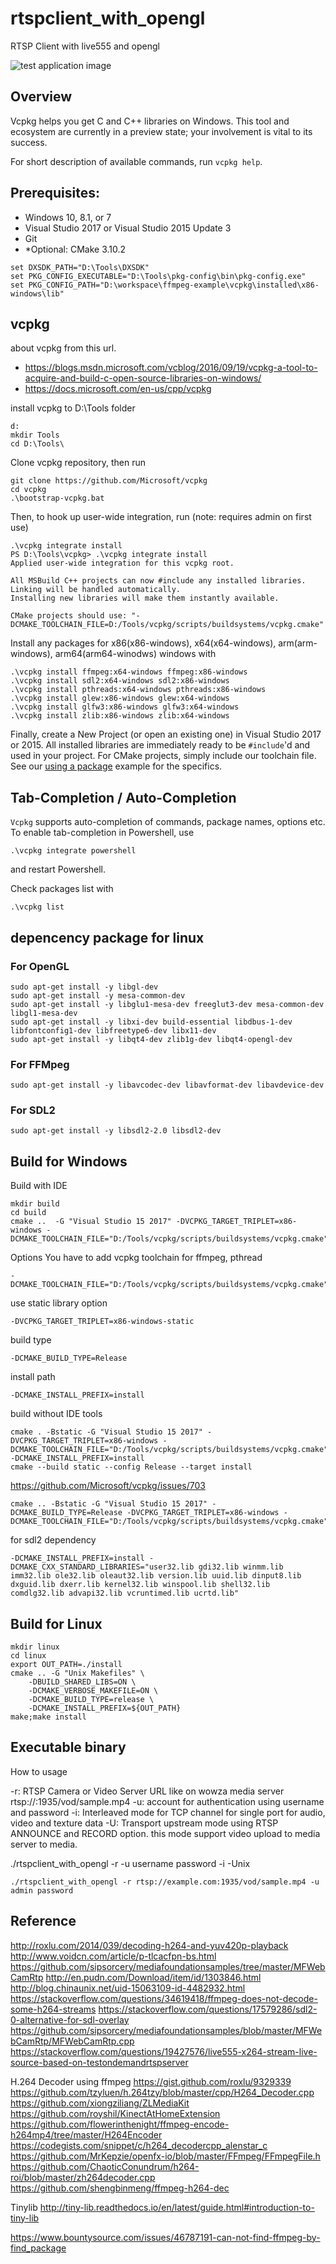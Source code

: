 # rtspclient_with_opengl
RTSP Client with live555 and opengl

![test application image](https://github.com/melchi45/rtspclient_with_opengl/blob/master/capture.png?raw=true)

## Overview
Vcpkg helps you get C and C++ libraries on Windows. This tool and ecosystem are currently in a preview state; your involvement is vital to its success.

For short description of available commands, run `vcpkg help`.


## Prerequisites:

- Windows 10, 8.1, or 7
- Visual Studio 2017 or Visual Studio 2015 Update 3
- Git
- *Optional: CMake 3.10.2

```
set DXSDK_PATH="D:\Tools\DXSDK"
set PKG_CONFIG_EXECUTABLE="D:\Tools\pkg-config\bin\pkg-config.exe"
set PKG_CONFIG_PATH="D:\workspace\ffmpeg-example\vcpkg\installed\x86-windows\lib"
```

## vcpkg

about vcpkg from this url.
 - https://blogs.msdn.microsoft.com/vcblog/2016/09/19/vcpkg-a-tool-to-acquire-and-build-c-open-source-libraries-on-windows/
 - https://docs.microsoft.com/en-us/cpp/vcpkg

install vcpkg to D:\Tools folder
```
d:
mkdir Tools
cd D:\Tools\
```

Clone vcpkg repository, then run
```
git clone https://github.com/Microsoft/vcpkg
cd vcpkg
.\bootstrap-vcpkg.bat
```

Then, to hook up user-wide integration, run (note: requires admin on first use)
```
.\vcpkg integrate install
PS D:\Tools\vcpkg> .\vcpkg integrate install
Applied user-wide integration for this vcpkg root.

All MSBuild C++ projects can now #include any installed libraries.
Linking will be handled automatically.
Installing new libraries will make them instantly available.

CMake projects should use: "-DCMAKE_TOOLCHAIN_FILE=D:/Tools/vcpkg/scripts/buildsystems/vcpkg.cmake"
```

Install any packages for x86(x86-windows), x64(x64-windows), arm(arm-windows), arm64(arm64-winodws) windows with
```
.\vcpkg install ffmpeg:x64-windows ffmpeg:x86-windows
.\vcpkg install sdl2:x64-windows sdl2:x86-windows
.\vcpkg install pthreads:x64-windows pthreads:x86-windows
.\vcpkg install glew:x86-windows glew:x64-windows
.\vcpkg install glfw3:x86-windows glfw3:x64-windows
.\vcpkg install zlib:x86-windows zlib:x64-windows
```

Finally, create a New Project (or open an existing one) in Visual Studio 2017 or 2015. All installed libraries are immediately ready to be `#include`'d and used in your project.
For CMake projects, simply include our toolchain file. See our [using a package](docs/examples/using-sqlite.md) example for the specifics.
## Tab-Completion / Auto-Completion
`Vcpkg` supports auto-completion of commands, package names, options etc. To enable tab-completion in Powershell, use
```
.\vcpkg integrate powershell
```
and restart Powershell.

Check packages list with
```
.\vcpkg list
```

## depencency package for linux
### For OpenGL
```
sudo apt-get install -y libgl-dev
sudo apt-get install -y mesa-common-dev
sudo apt-get install -y libglu1-mesa-dev freeglut3-dev mesa-common-dev libgl1-mesa-dev
sudo apt-get install -y libxi-dev build-essential libdbus-1-dev libfontconfig1-dev libfreetype6-dev libx11-dev
sudo apt-get install -y libqt4-dev zlib1g-dev libqt4-opengl-dev
```

### For FFMpeg
```
sudo apt-get install -y libavcodec-dev libavformat-dev libavdevice-dev
```

### For SDL2
```
sudo apt-get install -y libsdl2-2.0 libsdl2-dev
```

## Build for Windows

Build with IDE
```
mkdir build
cd build
cmake ..  -G "Visual Studio 15 2017" -DVCPKG_TARGET_TRIPLET=x86-windows -DCMAKE_TOOLCHAIN_FILE="D:/Tools/vcpkg/scripts/buildsystems/vcpkg.cmake"
```

Options
You have to add vcpkg toolchain for ffmpeg, pthread
```
-DCMAKE_TOOLCHAIN_FILE="D:/Tools/vcpkg/scripts/buildsystems/vcpkg.cmake"
```

use static library option
```
-DVCPKG_TARGET_TRIPLET=x86-windows-static
```

build type
```
-DCMAKE_BUILD_TYPE=Release
```

install path
```
-DCMAKE_INSTALL_PREFIX=install
```

build without IDE tools
```
cmake . -Bstatic -G "Visual Studio 15 2017" -DVCPKG_TARGET_TRIPLET=x86-windows -DCMAKE_TOOLCHAIN_FILE="D:/Tools/vcpkg/scripts/buildsystems/vcpkg.cmake" -DCMAKE_INSTALL_PREFIX=install
cmake --build static --config Release --target install
```

https://github.com/Microsoft/vcpkg/issues/703
```
cmake .. -Bstatic -G "Visual Studio 15 2017" -DCMAKE_BUILD_TYPE=Release -DVCPKG_TARGET_TRIPLET=x86-windows -DCMAKE_TOOLCHAIN_FILE="D:/Tools/vcpkg/scripts/buildsystems/vcpkg.cmake" 
```

for sdl2 dependency
```
-DCMAKE_INSTALL_PREFIX=install -DCMAKE_CXX_STANDARD_LIBRARIES="user32.lib gdi32.lib winmm.lib imm32.lib ole32.lib oleaut32.lib version.lib uuid.lib dinput8.lib dxguid.lib dxerr.lib kernel32.lib winspool.lib shell32.lib comdlg32.lib advapi32.lib vcruntimed.lib ucrtd.lib"
```

## Build for Linux
```
mkdir linux
cd linux
export OUT_PATH=./install
cmake .. -G "Unix Makefiles" \
	-DBUILD_SHARED_LIBS=ON \
	-DCMAKE_VERBOSE_MAKEFILE=ON \
	-DCMAKE_BUILD_TYPE=release \
	-DCMAKE_INSTALL_PREFIX=${OUT_PATH}
make;make install
```

## Executable binary
How to usage 

-r: RTSP Camera or Video Server URL like on wowza media server rtsp://<server ip>:1935/vod/sample.mp4
-u: account for authentication using username and password
-i: Interleaved mode for TCP channel for single port for audio, video and texture data
-U: Transport upstream mode using RTSP ANNOUNCE and RECORD option. this mode support video upload to media server to media.

./rtspclient_with_opengl -r <rtsp url> -u username password -i -Unix

```
./rtspclient_with_opengl -r rtsp://example.com:1935/vod/sample.mp4 -u admin password
```


## Reference
http://roxlu.com/2014/039/decoding-h264-and-yuv420p-playback
http://www.voidcn.com/article/p-tlcacfpn-bs.html
https://github.com/sipsorcery/mediafoundationsamples/tree/master/MFWebCamRtp
http://en.pudn.com/Download/item/id/1303846.html
http://blog.chinaunix.net/uid-15063109-id-4482932.html
https://stackoverflow.com/questions/34619418/ffmpeg-does-not-decode-some-h264-streams
https://stackoverflow.com/questions/17579286/sdl2-0-alternative-for-sdl-overlay
https://github.com/sipsorcery/mediafoundationsamples/blob/master/MFWebCamRtp/MFWebCamRtp.cpp
https://stackoverflow.com/questions/19427576/live555-x264-stream-live-source-based-on-testondemandrtspserver

H.264 Decoder using ffmpeg
https://gist.github.com/roxlu/9329339
https://github.com/tzyluen/h.264tzy/blob/master/cpp/H264_Decoder.cpp
https://github.com/xiongziliang/ZLMediaKit
https://github.com/royshil/KinectAtHomeExtension
https://github.com/flowerinthenight/ffmpeg-encode-h264mp4/tree/master/H264Encoder
https://codegists.com/snippet/c/h264_decodercpp_alenstar_c
https://github.com/MrKepzie/openfx-io/blob/master/FFmpeg/FFmpegFile.h
https://github.com/ChaoticConundrum/h264-roi/blob/master/zh264decoder.cpp
https://github.com/shengbinmeng/ffmpeg-h264-dec

Tinylib
http://tiny-lib.readthedocs.io/en/latest/guide.html#introduction-to-tiny-lib

https://www.bountysource.com/issues/46787191-can-not-find-ffmpeg-by-find_package